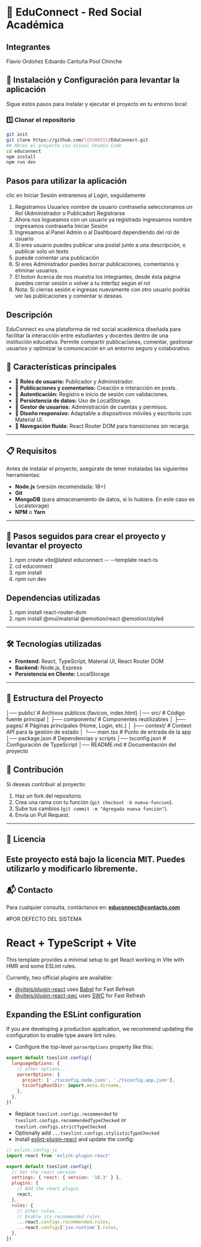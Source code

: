 # 📘 EduConnect - Red Social Académica
## Integrantes
Flavio Ordoñez
Eduardo Cantuña
Pool Chinche

## 🚀 Instalación y Configuración para levantar la aplicación
Sigue estos pasos para instalar y ejecutar el proyecto en tu entorno local:
### 1️⃣ Clonar el repositorio
```bash
git init 
git clone https://github.com/[USUARIO]/EduConnect.git
## Abres el proyecto con Visual Studio Code
cd educonnect
npm install
npm run dev
```
## Pasos para utilizar la aplicación
clic en Iniciar Sesión
  entraremos al Login, seguidamente 
 
1. Registramos Usuarios 
    nombre de usuario
    contraseña
    seleccionamos un Rol (Administrador o Publicador)
    Registrarse
2. Ahora nos logueamos con un usuario ya registrado
  ingresamos nombre 
  ingresamos contraseña
  Iniciar Sesión
3. Ingresamos al Panel Admin o al Dashboard dependiendo del rol de usuario
4. Si eres usuario puedes publicar una postal junto a una descripción, o publicar solo un texto
5. puesde comentar una publicación
6. Si eres Administrador puedes borrar publicaciones, comentarios y eliminar usuarios.
7. El boton Acerca de nos muestra los integrantes, desde ésta página puedes cerrar sesión o volver a tu interfaz según el rol
8. Nota: Si cierras sesión e ingresas nuevamente con otro usuario podrás ver las publicaciones y comentar si deseas.



## Descripción
EduConnect es una plataforma de red social académica diseñada para facilitar la interacción entre estudiantes y docentes dentro de una institución educativa. Permite compartir publicaciones, comentar, gestionar usuarios y optimizar la comunicación en un entorno seguro y colaborativo.

## 🎯 Características principales
- 📌 **Roles de usuario:** Publicador y Administrador.
- 📝 **Publicaciones y comentarios:** Creación e interacción en posts.
- 🔐 **Autenticación:** Registro e inicio de sesión con validaciones.
- 💾 **Persistencia de datos:** Uso de LocalStorage.
- 📌 **Gestor de usuarios:** Administración de cuentas y permisos.
- 🎨 **Diseño responsivo:** Adaptable a dispositivos móviles y escritorio con Material UI.
- 🚀 **Navegación fluida:** React Router DOM para transiciones sin recarga.

---

## 📋 Requisitos
Antes de instalar el proyecto, asegúrate de tener instaladas las siguientes herramientas:

- **Node.js** (versión recomendada: 18+)
- **Git**
- **MongoDB** (para almacenamiento de datos, si lo hubiera. En este caso es Localstorage)
- **NPM** o **Yarn**

---
## 🚀 Pasos seguidos para crear el proyecto y levantar el proyecto
1. npm create vite@latest educonnect -- --template react-ts
2. cd educonnect
3. npm install
4. npm run dev

## Dependencias utilizadas
1.	npm install react-router-dom
2.	npm install @mui/material @emotion/react @emotion/styled     
---

## 🛠️ Tecnologías utilizadas
- **Frontend:** React, TypeScript, Material UI, React Router DOM
- **Backend:** Node.js, Express
- **Persistencia en Cliente:** LocalStorage

---

## 📂 Estructura del Proyecto
│── public/          # Archivos públicos (favicon, index.html)
│── src/             # Código fuente principal
│   ├── components/  # Componentes reutilizables
│   ├── pages/       # Páginas principales (Home, Login, etc.)
│   ├── context/     # Context API para la gestión de estado
│   └── main.tsx     # Punto de entrada de la app
│── package.json     # Dependencias y scripts
│── tsconfig.json    # Configuración de TypeScript
│── README.md        # Documentación del proyecto

## 📢 Contribución
Si deseas contribuir al proyecto:
1. Haz un fork del repositorio.
2. Crea una rama con tu función (`git checkout -b nueva-funcion`).
3. Sube tus cambios (`git commit -m "Agregada nueva función"`).
4. Envía un Pull Request.

---
## 📜 Licencia
Este proyecto está bajo la licencia MIT. Puedes utilizarlo y modificarlo libremente.
---
## 📬 Contacto
Para cualquier consulta, contáctanos en: **educonnect@contacto.com**

#POR DEFECTO DEL SISTEMA

# React + TypeScript + Vite

This template provides a minimal setup to get React working in Vite with HMR and some ESLint rules.

Currently, two official plugins are available:

- [@vitejs/plugin-react](https://github.com/vitejs/vite-plugin-react/blob/main/packages/plugin-react/README.md) uses [Babel](https://babeljs.io/) for Fast Refresh
- [@vitejs/plugin-react-swc](https://github.com/vitejs/vite-plugin-react-swc) uses [SWC](https://swc.rs/) for Fast Refresh

## Expanding the ESLint configuration

If you are developing a production application, we recommend updating the configuration to enable type aware lint rules:

- Configure the top-level `parserOptions` property like this:

```js
export default tseslint.config({
  languageOptions: {
    // other options...
    parserOptions: {
      project: ['./tsconfig.node.json', './tsconfig.app.json'],
      tsconfigRootDir: import.meta.dirname,
    },
  },
})
```

- Replace `tseslint.configs.recommended` to `tseslint.configs.recommendedTypeChecked` or `tseslint.configs.strictTypeChecked`
- Optionally add `...tseslint.configs.stylisticTypeChecked`
- Install [eslint-plugin-react](https://github.com/jsx-eslint/eslint-plugin-react) and update the config:

```js
// eslint.config.js
import react from 'eslint-plugin-react'

export default tseslint.config({
  // Set the react version
  settings: { react: { version: '18.3' } },
  plugins: {
    // Add the react plugin
    react,
  },
  rules: {
    // other rules...
    // Enable its recommended rules
    ...react.configs.recommended.rules,
    ...react.configs['jsx-runtime'].rules,
  },
})
```
